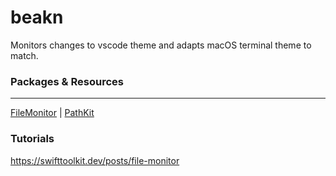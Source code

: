 # beakn
Monitors changes to vscode theme and adapts macOS terminal theme to match.


### Packages & Resources
---
[FileMonitor](https://github.com/aus-der-Technik/FileMonitor)
| [PathKit](https://github.com/kylef/PathKit)

### Tutorials

https://swifttoolkit.dev/posts/file-monitor